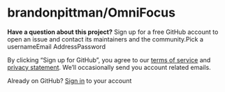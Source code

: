 # brandonpittman/OmniFocus

 **Have a question about this project?** Sign up for a free GitHub account to open an issue and contact its maintainers and the community.Pick a usernameEmail AddressPassword

By clicking “Sign up for GitHub”, you agree to our [terms of service](https://docs.github.com/terms) and [privacy statement](https://docs.github.com/privacy). We’ll occasionally send you account related emails.

 Already on GitHub? [Sign in](https://github.com/login?return_to=%2Fbrandonpittman%2FOmniFocus%2Fissues%2Fnew) to your account

